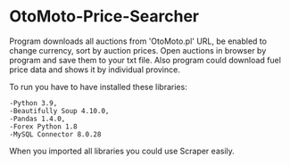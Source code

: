 # OtoMoto-Price-Searcher
Program downloads all auctions from 'OtoMoto.pl' URL, be enabled to change currency, sort by auction prices.
Open auctions in browser by program and save them to your txt file.
Also program could download fuel price data and shows it by individual province. 


To run you have to have installed these libraries:

    -Python 3.9,
    -Beautifully Soup 4.10.0,
    -Pandas 1.4.0,
    -Forex Python 1.8
    -MySQL Connector 8.0.28 

When you imported all libraries you could use Scraper easily.
